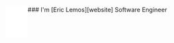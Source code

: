 <!-- <h1 align="center" style="display:none;"></h1> -->

<div style="display:block">
  <img align="left" src="icon-light.svg?raw=true" height="75em" />
  <p>
    ### I'm [Eric Lemos][website] Software Engineer
  </p>
  
</div>
